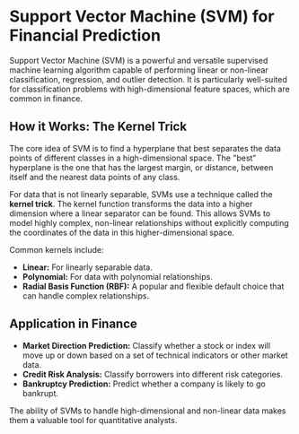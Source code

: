 # Support Vector Machine (SVM) for Financial Prediction

Support Vector Machine (SVM) is a powerful and versatile supervised machine learning algorithm capable of performing linear or non-linear classification, regression, and outlier detection. It is particularly well-suited for classification problems with high-dimensional feature spaces, which are common in finance.

## How it Works: The Kernel Trick

The core idea of SVM is to find a hyperplane that best separates the data points of different classes in a high-dimensional space. The "best" hyperplane is the one that has the largest margin, or distance, between itself and the nearest data points of any class.

For data that is not linearly separable, SVMs use a technique called the **kernel trick**. The kernel function transforms the data into a higher dimension where a linear separator can be found. This allows SVMs to model highly complex, non-linear relationships without explicitly computing the coordinates of the data in this higher-dimensional space.

Common kernels include:
-   **Linear:** For linearly separable data.
-   **Polynomial:** For data with polynomial relationships.
-   **Radial Basis Function (RBF):** A popular and flexible default choice that can handle complex relationships.

## Application in Finance

-   **Market Direction Prediction:** Classify whether a stock or index will move up or down based on a set of technical indicators or other market data.
-   **Credit Risk Analysis:** Classify borrowers into different risk categories.
-   **Bankruptcy Prediction:** Predict whether a company is likely to go bankrupt.

The ability of SVMs to handle high-dimensional and non-linear data makes them a valuable tool for quantitative analysts.
